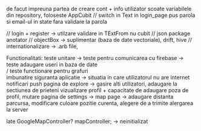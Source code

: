 de facut impreuna partea de creare cont + info utilizator 
scoate variabilele din repository, foloseste AppCubit
// switch in Text in login_page
pus parola si email-ul in state
fara validare la parola


// login + register -> utilzare validare in TExtFrom nu cubit 
// json package anotator
// objectBox -> suplimentar (baza de date vectoriale), drift, hive
// internationalizare -> .arb file,  

Functionalitati:
teste unitare -> teste pentru comunicarea cu firebase -> teste adaugare useri in baza de date  
                 / teste functionare pentru grafuri  
imbunatire siguranta aplicatie -> situatia in care utilizatorul nu are internet
notificari push 
pagina de explore -> gasire alti utilizatori, adaugare la sectiunea de prieteni 
vizualizare profil + capacitate de adaugare poza de profil, 
mutare pagina de settings -> 
map page -> adaugare distanta parcursa, modificare culoare pozitie curenta, alegere de a trimite alergarea la
server 

late GoogleMapController? mapController; -> neinitializat
<!-- user -> adaugare description section  -->

